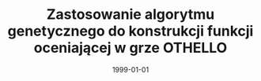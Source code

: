 ---
# Documentation: https://wowchemy.com/docs/managing-content/

title: Zastosowanie algorytmu genetycznego do konstrukcji funkcji oceniającej w grze
  OTHELLO
subtitle: ''
summary: ''
authors:
- Tomasz Dąbrowski
- kwasnicka
- piasecki
tags: []
categories: []
date: '1999-01-01'
lastmod: 2022-10-07T04:59:39Z
featured: false
draft: false

# Featured image
# To use, add an image named `featured.jpg/png` to your page's folder.
# Focal points: Smart, Center, TopLeft, Top, TopRight, Left, Right, BottomLeft, Bottom, BottomRight.
image:
  caption: ''
  focal_point: ''
  preview_only: false

# Projects (optional).
#   Associate this post with one or more of your projects.
#   Simply enter your project's folder or file name without extension.
#   E.g. `projects = ["internal-project"]` references `content/project/deep-learning/index.md`.
#   Otherwise, set `projects = []`.
projects: []
publishDate: '2022-10-07T04:59:38.508540Z'
publication_types:
- '1'
abstract: ''
publication: '*Algorytmy ewolucyjne i optymalizacja globalna. Materiały III krajowej
  konferencji, Potok Złoty, 25-28 maja 1999.*'
---